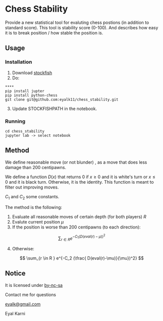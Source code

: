# Chess Stability
Provide a new statistical tool for evaluting chess postions (in addition to standard score).
This tool is stability score (0-100). And describes how easy it is to break position / how stable the position is.   

## Usage

### Installation 

1. Download [stockfish](https://stockfishchess.org/download/)
2. Do:
```
****
pip install jupter
pip install python-chess
git clone git@github.com:eyalk11/chess_stability.git
```
3. Update STOCKFISHPATH in the notebook. 

### Running 

```
cd chess_stability 
jupyter lab -> select notebook
```

## Method

We define reasonable move (or not blunder) , as a move that does less damage than 200 centipawns.

We define a function $D(x)$ that returns $0$ if $x \ge 0$ and it is white's turn or $x \le 0$ and it is black turn. Otherwise, it is the identity. 
This function is meant to filter out improving moves. 

$C_1$ and $C_2$ some constants. 

The method is the following: 

1. Evaluate all reasonable moves of certain depth (for both players) $R$
2. Evalute current position $\mu$ 
3. If the position is worse than 200 centipawns (to each direction):

$$ \sum_{r \in R } e^{-C_1 (D(eval(r)-\mu))^2} $$

4. Otherwise:

$$ \sum_{r \in R } e^{-C_2 (\frac{ D(eval(r)-\mu)}{\mu})^2} $$



## Notice

It is licensed under [by-nc-sa](https://creativecommons.org/licenses/by-nc-sa/4.0/)

Contact me for questions

eyalk@gmail.com 

Eyal Karni

   
   
